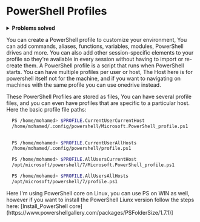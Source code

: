 # PowerShell Profiles

<details>
<summary><b>Problems solved</b></summary>

- **Senario 01:** You are usnig PowerShell to create bunch of AD users from excel sheet, Using script like the below:

  ```bash
    # This script for clearification only, and not tested! 
    ​import-csv -path c:\temp\users.csv | foreach {

    $givenName = $_.name.split()[0] 
    $surname = $_.name.split()[1]
    new-aduser -name $_.name -enabled $true –givenName $givenName –surname $surname -accountpassword (convertto-securestring $_.password -asplaintext -force) -changepasswordatlogon $true -samaccountname $_.samaccountname –userprincipalname ($_.samaccountname+”@ad.contoso.com”) -city $_.city -department $_.department
    }

  ```
  
  Each time you'll go and open-up your script and edit the ```import-csv``` path to refer to the new excel sheet you want to woke on. These steps are a little overwhelming. Instead you can define this script as a function in powershell profile and parameterize the ```import-csv``` path, So each time to create bunch of users just open the PowerSell terminal and type the name of function and send the new path of your excel sheet as an option!!

- **Senario 02:** You have multiple scripts in your environment, and you have some variables and functinos that you're using continuously in each script, So you're defining in each script the same variables and functions, etc. in short period you'll find out that your script become more complix; To make the script simple in as posible you can define all those variables and function in PowerShell profile and just recall it in your script.

</details>

<p>
You can create a PowerShell profile to customize your environment, You can add commands, aliases, functions, variables, modules, PowerShell drives and more. You can also add other session-specific elements to your profile so they're available in every session without having to import or re-create them. A PowerShell profile is a script that runs when PowerShell starts. You can have multiple profiles per user or host, The Host here is for powershell itself not for the machine, and if you want to navigating on machines with the same profile you can use onedrive instead.
</p>

  <p>
    These PowerShell Profiles are stored as files, You can have several profile files, and you can even have profiles that are specific to a particular host. Here the basic profile file paths:
  </p>

  ```bash  
    PS /home/mohamed> $PROFILE.CurrentUserCurrentHost
    /home/mohamed/.config/powershell/Microsoft.PowerShell_profile.ps1
    
  ```
  

  
  ```bash  
    PS /home/mohamed> $PROFILE.CurrentUserAllHosts   
    /home/mohamed/.config/powershell/profile.ps1
  ```
  

  
  ```bash  
    PS /home/mohamed> $PROFILE.AllUsersCurrentHost                                  
    /opt/microsoft/powershell/7/Microsoft.PowerShell_profile.ps1
  ```
 

  
  ```bash  
    PS /home/mohamed> $PROFILE.AllUsersAllHosts   
    /opt/microsoft/powershell/7/profile.ps1
  ```
  
<p>
Here I'm using PowerShell core on Linux, you can use PS on WIN as well, however if you want to install the PowerShell Liunx version follow the steps here: 
[Install_PowerShell core](https://www.powershellgallery.com/packages/PSFolderSize/1.7.1)]
</p>